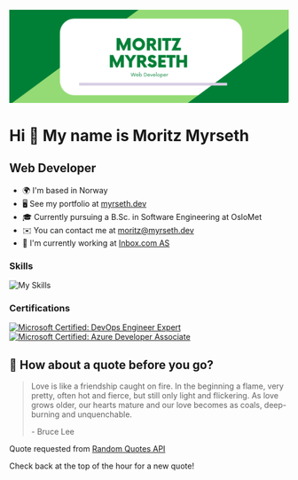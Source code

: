 [![Braydon's GitHub Banner](./images/banner.png)](https://www.myrseth.dev/)

# Hi 👋 My name is Moritz Myrseth

## Web Developer

- 🌍 I'm based in Norway
- 🖥️ See my portfolio at [myrseth.dev](https://www.myrseth.dev)
- 🎓 Currently pursuing a B.Sc. in Software Engineering at OsloMet
- ✉️ You can contact me at [moritz@myrseth.dev](mailto:moritz@myrseth.dev)
- 🚀 I'm currently working at [Inbox.com AS](https://www.inbox.com)

### Skills

![My Skills](https://skillicons.dev/icons?i=aws,azure,heroku,docker,html,css,sass,js,ts,java,py,electron,fastapi,express,flask,wordpress,git,github,graphql,prisma,mongodb,mysql,postgres,nodejs,vue,react,nextjs,tailwind,materialui&theme=light)

### Certifications

<div>
  <a href="https://www.credly.com/badges/c2043a36-5612-44f3-800a-9c659014feed"><img src="https://images.credly.com/size/680x680/images/c3ab66f8-5d59-4afa-a6c2-0ba30a1989ca/CERT-Expert-DevOps-Engineer-600x600.png" height='128px' width='128px' alt='Microsoft Certified: DevOps Engineer Expert' /></a>
  <a href="https://www.credly.com/badges/a5476d41-ec8c-44d8-aa01-b00e241a2fc5"><img src="https://images.credly.com/size/680x680/images/63316b60-f62d-4e51-aacc-c23cb850089c/azure-developer-associate-600x600.png" height='128px' width='128px' alt='Microsoft Certified: Azure Developer Associate' /></a>
</div>

## 📣 How about a quote before you go?

> Love is like a friendship caught on fire. In the beginning a flame, very pretty, often hot and fierce, but still only light and flickering. As love grows older, our hearts mature and our love becomes as coals, deep-burning and unquenchable.
>
> <p>- Bruce Lee</p>

Quote requested from [Random Quotes API](https://github.com/lukePeavey/quotable)

Check back at the top of the hour for a new quote!
